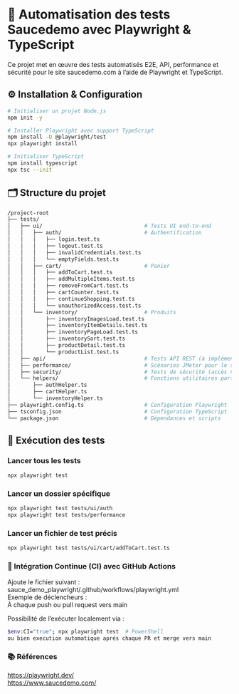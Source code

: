 # 🧪 Automatisation des tests Saucedemo avec Playwright & TypeScript
Ce projet met en œuvre des tests automatisés E2E, API, performance et sécurité pour le site saucedemo.com à l’aide de Playwright et TypeScript.

## ⚙️ Installation & Configuration
```bash
# Initialiser un projet Node.js
npm init -y

# Installer Playwright avec support TypeScript
npm install -D @playwright/test
npx playwright install

# Initialiser TypeScript
npm install typescript
npx tsc --init
```
## 🗂️ Structure du projet
```bash
/project-root
├── tests/
│   ├── ui/                                # Tests UI end-to-end
│   │   ├── auth/                          # Authentification
│   │   │   ├── login.test.ts
│   │   │   ├── logout.test.ts
│   │   │   ├── invalidCredentials.test.ts
│   │   │   └── emptyFields.test.ts
│   │   ├── cart/                          # Panier
│   │   │   ├── addToCart.test.ts
│   │   │   ├── addMultipleItems.test.ts
│   │   │   ├── removeFromCart.test.ts
│   │   │   ├── cartCounter.test.ts
│   │   │   ├── continueShopping.test.ts
│   │   │   └── unauthorizedAccess.test.ts
│   │   └── inventory/                     # Produits
│   │       ├── inventoryImagesLoad.test.ts
│   │       ├── inventoryItemDetails.test.ts
│   │       ├── inventoryPageLoad.test.ts
│   │       ├── inventorySort.test.ts
│   │       ├── productDetail.test.ts
│   │       └── productList.test.ts
│   ├── api/                               # Tests API REST (à implémenter)
│   ├── performance/                       # Scénarios JMeter pour le stress/load testing
│   ├── security/                          # Tests de sécurité (accès non autorisé, redirection)
│   └── helpers/                           # Fonctions utilitaires partagées
│       ├── authHelper.ts
│       ├── cartHelper.ts
│       └── inventoryHelper.ts
├── playwright.config.ts                   # Configuration Playwright
├── tsconfig.json                          # Configuration TypeScript
└── package.json                           # Dépendances et scripts
```
## 🚀 Exécution des tests
### Lancer tous les tests
```bash
npx playwright test
```
### Lancer un dossier spécifique
```bash
npx playwright test tests/ui/auth
npx playwright test tests/performance
```
### Lancer un fichier de test précis
```bash
npx playwright test tests/ui/cart/addToCart.test.ts
```
### 🔁 Intégration Continue (CI) avec GitHub Actions
Ajoute le fichier suivant :  
sauce_demo_playwright/.github/workflows/playwright.yml  
Exemple de déclencheurs :  
À chaque push ou pull request vers main  

Possibilité de l’exécuter localement via :  
```bash
$env:CI="true"; npx playwright test  # PowerShell
ou bien execution automatique aprés chaque PR et merge vers main
```
### 📚 Références
https://playwright.dev/  
https://www.saucedemo.com/

